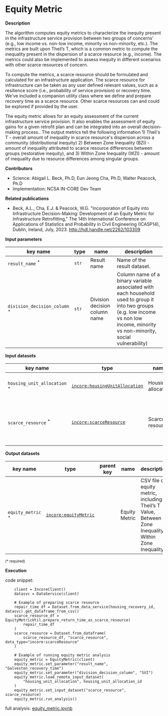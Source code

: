 # Equity Metric

**Description**

The algorithm computes equity metrics to characterize the inequity present in the infrastructure service provision
between two groups of concerns’ (e.g., low income vs. non-low income, minority vs non-minority, etc.). The metrics are
built upon Theil’s T, which is a common metric to compute the inequality present in the dispersion of a scarce
resource (e.g., income). The metrics could also be implemented to assess inequity in different scenarios with other
scarce resources of concern.

To compute the metrics, a scarce resource should be formulated and calculated for an infrastructure application. The
scarce resource for infrastructure can be taken as any user defined relevant values, such as a resilience score (i.e.,
probability of service provision) or recovery time. We've included a companion utility class where we define and
prepare recovery time as a scarce resource. Other scarce resources can and could be explored if provided by the user.

The equity metric allows for an equity assessment of the current infrastructure service provision. It also enables the
assessment of equity gains for a given retrofit plan and can be integrated into an overall decision-making process..
The output metrics tell the following information 1) Theil's T - overall amount of inequality in scarce resource's
dispersion across a community (distributional inequity)  2) Between Zone Inequality (BZI) - amount of inequality
attributed to scarce resource differences between groups (restorative inequity), and 3) Within Zone Inequality (WZI) -
amount of inequality due to resource differences among singular groups.

**Contributors**

- Science: Abigail L. Beck, Ph.D, Eun Jeong Cha, Ph.D, Walter Peacock, Ph.D
- Implementation: NCSA IN-CORE Dev Team

**Related publications**

- Beck, A.L., Cha, E.J. & Peacock, W.G. "Incorporation of Equity into Infrastructure Decision-Making: Development of an
  Equity Metric for Infrastructure Retrofitting," The 14th International Conference on Applications of Statistics and
  Probability in Civil Engineering (ICASP14), Dublin, Ireland, July, 2023. http://hdl.handle.net/2262/103309

**Input parameters**

 key name                                | type  | name                          | description                                                                                                                                                                          
-----------------------------------------|-------|-------------------------------|--------------------------------------------------------------------------------------------------------------------------------------------------------------------------------------
 `result_name` <sup>*</sup>              | `str` | Result name                   | Name of the result dataset.                                                                                                                                                          
 `division_decision_column` <sup>*</sup> | `str` | Division decision column name | Column name of a binary variable associated with each household used to group it into two groups (e.g. low income vs non low income, minority vs non-minority, social vulnerability) 

**Input datasets**

 key name                               | type                                                                                                                | name               | description                                                            
----------------------------------------|---------------------------------------------------------------------------------------------------------------------|--------------------|------------------------------------------------------------------------
 `housing_unit_allocation` <sup>*</sup> | [`incore:housingUnitAllocation`](https://incore.ncsa.illinois.edu/semantics/api/types/incore:housingUnitAllocation) | Housing allocation | A housing unit allocation dataset.                                     
 `scarce_resource` <sup>*</sup>         | [`incore:scarceResource`](https://incore.ncsa.illinois.edu/semantics/api/types/incore:scarceResource)               | Scarce resource    | Scarce resource dataset e.g. probability of service, return time, etc. 

**Output datasets**

 key name                     | type                                                                                              | parent key | name          | description                                                                                           
------------------------------|---------------------------------------------------------------------------------------------------|------------|---------------|-------------------------------------------------------------------------------------------------------
 `equity_metric` <sup>*</sup> | [`incore:equityMetric`](https://incore.ncsa.illinois.edu/semantics/api/types/incore:equityMetric) |            | Equity Metric | CSV file of equity metric, including Theil’s T Value, Between Zone Inequality, Within Zone Inequality 

<small>(* required)</small>

**Execution**

code snippet:

```
    client = IncoreClient()
    datasvc = DataService(client)

    # Example of preparing scarce resource
    repair_time_df = Dataset.from_data_service(housing_recovery_id, datasvc).get_dataframe_from_csv()
    scarce_resource_df = EquityMetricUtil.prepare_return_time_as_scarce_resource(
        repair_time_df
    )
    scarce_resource = Dataset.from_dataframe(
        scarce_resource_df, "scarce_resource", data_type="incore:scarceResource"
    )
    
    # Example of running equity metric analysis
    equity_metric = EquityMetric(client)
    equity_metric.set_parameter("result_name", "Galveston_recovery_time")
    equity_metric.set_parameter("division_decision_column", "SVI")
    equity_metric.load_remote_input_dataset(
        "housing_unit_allocation", housing_unit_allocation_id
    )
    equity_metric.set_input_dataset("scarce_resource", scarce_resource)
    equity_metric.run_analysis()
```

full analysis: [equity_metric.ipynb](https://github.com/IN-CORE/incore-docs/blob/main/notebooks/equity_metric.ipynb)
